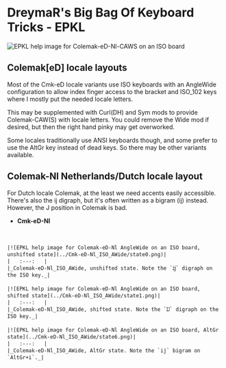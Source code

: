 DreymaR's Big Bag Of Keyboard Tricks - EPKL
===========================================

![EPKL help image for Colemak-eD-Nl-CAWS on an ISO board](../Cmk-eD-Nl_ISO_CurlAWideSym/Cmk-Nl_ISO_s0_EPKL.png)
  
  
Colemak[eD] locale layouts
--------------------------
Most of the Cmk-eD locale variants use ISO keyboards with an AngleWide configuration to allow index finger access to the bracket and ISO_102 keys where I mostly put the needed locale letters.
  
This may be supplemented with Curl(DH) and Sym mods to provide Colemak-CAW(S) with locale letters. You could remove the Wide mod if desired, but then the right hand pinky may get overworked.
  
Some locales traditionally use ANSI keyboards though, and some prefer to use the AltGr key instead of dead keys. So there may be other variants available.

Colemak-Nl Netherlands/Dutch locale layout
------------------------------------------
For Dutch locale Colemak, at the least we need accents easily accessible. There's also the ĳ digraph, but it's often written as a bigram (ij) instead. However, the J position in Colemak is bad.
- **Cmk-eD-Nl**
<br>

	|![EPKL help image for Colemak-eD-Nl AngleWide on an ISO board, unshifted state](../Cmk-eD-Nl_ISO_AWide/state0.png)|
	|   :---:   |
	|_Colemak-eD-Nl_ISO_AWide, unshifted state. Note the `ĳ` digraph on the ISO key._|

	|![EPKL help image for Colemak-eD-Nl AngleWide on an ISO board, shifted state](../Cmk-eD-Nl_ISO_AWide/state1.png)|
	|   :---:   |
	|_Colemak-eD-Nl_ISO_AWide, shifted state. Note the `Ĳ` digraph on the ISO key._|

	|![EPKL help image for Colemak-eD-Nl AngleWide on an ISO board, AltGr state](../Cmk-eD-Nl_ISO_AWide/state6.png)|
	|   :---:   |
	|_Colemak-eD-Nl_ISO_AWide, AltGr state. Note the `ij` bigram on `AltGr+i`._|
